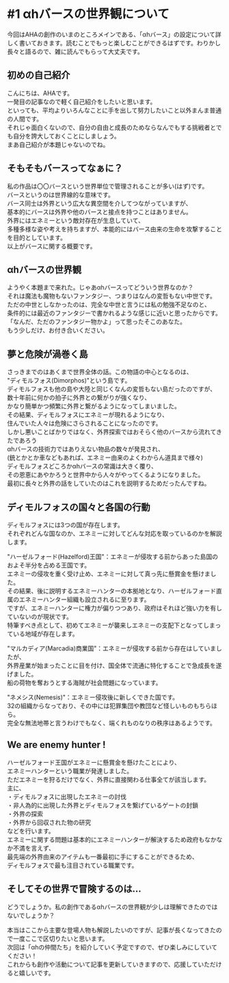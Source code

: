 # \#1 αhバースの世界観について
今回はAHAの創作のいまのところメインである、「αhバース」の設定について詳しく書いておきます。読むことでもっと楽しむことができるはずです。わりかし長々と語るので、雑に読んでもらって大丈夫です。

## 初めの自己紹介

こんにちは、AHAです。  
一発目の記事なので軽く自己紹介をしたいと思います。  
といっても、平均よりいろんなことに手を出して努力したいこと以外まんま普通の人間です。  
それじゃ面白くないので、<span>自分の自由と成長のためならなんでもする挑戦者</span>とでも自分を誇大しておくことにしましょう。  
まあ自己紹介が本題じゃないのでね。

## そもそもバースってなぁに？
 
私の作品は<span>〇〇バース</span>という世界単位で管理されることが多い(はず)です。  
<span>バース</span>というのは世界線的な意味です。  
バース同士は<span>外界</span>という広大な異空間を介してつながっていますが、  
基本的に<span>バースは外界や他のバースと接点を持つことはありません。</span>  
外界には<span>エネミー</span>という敵対存在が生息していて、  
多種多様な姿や考えを持ちますが、本能的には<span>バース由来の生命を攻撃する</span>ことを目的としています。  
以上が<span>バース</span>に関する概要です。

## αhバースの世界観

ようやく本題まで来れた。じゃあαhバースってどういう世界なのか？  
それは<span>魔法も魔物もないファンタジー、つまりはなんの変哲もない中世</span>です。   
ただの中世としなかったのは、完全な中世と言うには私の勉強不足なのと、  
条件的には最近のファンタジーで書かれるような感じに近いと思ったからです。  
「なんだ、ただのファンタジー物かよ」って思ったそこのあなた。  
もう少しだけ、お付き合いください。  

## 夢と危険が渦巻く島

さっきまでのはあくまで世界全体の話。この物語の中心となるのは、  
<span>"ディモルフォス(Dimorphos)"</span>という島です。  
ディモルフォスも他の島や大陸と同じくなんの変哲もない島だったのですが、  
<span>数十年前に何かの拍子に外界との繋がりが強くなり、  
かなり簡単かつ頻繁に外界と繋がるようになってしまいました。</span>  
その結果、ディモルフォスにエネミーが現れるようになり、  
住んでいた人々は危険にさらされることになったのです。  
しかし悪いことばかりではなく、<span>外界探索ではおそらく他のバースから流れてきたであろう  
αhバースの技術力ではありえない物品の数々が発見され、</span>  
(銃とかとか車などもあれば、エネミー由来のよくわからん道具まで様々)  
ディモルフォスどころかαhバースの常識は大きく覆り、  
その恩恵にあやかろうと世界中から人々がやってくるようになりました。  
最初に長々と外界の話をしていたのはこれを説明するためだったんですね。  

## ディモルフォスの国々と各国の行動

ディモルフォスには3つの国が存在します。  
それぞれどんな国なのか、エネミーに対してどんな対応を取っているのかを解説します。  
  
<span>"ハーゼルフォード(Hazelford)王国"</span>：エネミーが侵攻する前からあった島国のおよそ半分を占める王国です。  
エネミーの侵攻を重く受け止め、エネミーに対して真っ先に懸賞金を懸けました。  
その結果、後に説明するエネミーハンターの本拠地となり、ハーゼルフォード直属のエネミーハンター組織も設立されるに至ります。  
ですが、エネミーハンターに権力が偏りつつあり、政府はそれほど強い力を有していないのが現状です。  
特筆すべき点として、初めてエネミーが襲来しエネミーの支配下となってしまっている地域が存在します。  
  
<span>"マルカディア(Marcadia)商業国"</span>：エネミーが侵攻する前から存在はしていましたが、  
外界産業が始まったことに目を付け、国全体で流通に特化することで急成長を遂げました。  
船の荷物を奪おうとする海賊が社会問題になっています。  
  
<span>"ネメシス(Nemesis)"</span>：エネミー侵攻後に新しくできた国です。  
32の組織からなっており、その中には犯罪集団や教団など怪しいものもちらほら。  
完全な無法地帯と言うわけでもなく、端くれものなりの秩序はあるようです。

## We are enemy hunter !  

ハーゼルフォード王国がエネミーに懸賞金を懸けたことにより、  
<span>エネミーハンター</span>という職業が発達しました。  
ただエネミーを狩るだけでなく、外界に直接関わる仕事全てが該当します。  
主に、  
<span>・ディモルフォスに出現したエネミーの討伐  
・非人為的に出現した外界とディモルフォスを繋げているゲートの封鎖  
・外界の探索  
・外界から回収された物の研究</span>  
などを行います。  
エネミーに関する問題は基本的にエネミーハンターが解決するため政府もなかなか不満を言えず、  
最先端の外界由来のアイテムも一番最初に手にすることができるため、  
ディモルフォスで最も注目されている職業です。

## そしてその世界で冒険するのは...

どうでしょうか。私の創作である<span>αhバース</span>の世界観が少しは理解できたのではないでしょうか？  

本当はここから主要な登場人物も解説したいのですが、記事が長くなってきたので一度ここで区切りたいと思います。  
次回は「αhの仲間たち」を紹介していく予定ですので、ぜひ楽しみにしていてください！  
これからも創作や活動について記事を更新していきますので、応援していただけると嬉しいです。














